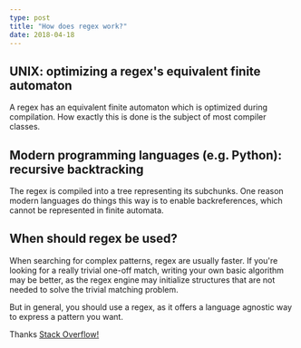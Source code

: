 ```yaml
---
type: post
title: "How does regex work?"
date: 2018-04-18
---
```


## UNIX: optimizing a regex's equivalent finite automaton

A regex has an equivalent finite automaton which is optimized during compilation.
How exactly this is done is the subject of most compiler classes.

## Modern programming languages (e.g. Python): recursive backtracking

The regex is compiled into a tree representing its subchunks.
One reason modern languages do things this way is to enable backreferences,
which cannot be represented in finite automata.

## When should regex be used?

When searching for complex patterns, regex are usually faster.
If you're looking for a really trivial one-off match, 
writing your own basic algorithm may be better,
as the regex engine may initialize structures that are not needed
to solve the trivial matching problem.

But in general, you should use a regex, as it offers a language agnostic
way to express a pattern you want.

Thanks [Stack Overflow!](https://softwareengineering.stackexchange.com/questions/122440/how-do-regular-expressions-actually-work)



